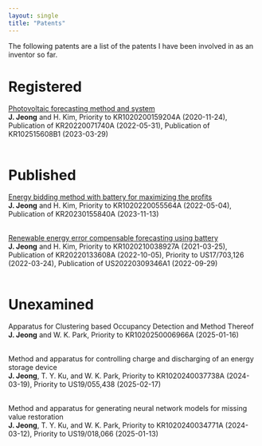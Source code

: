 ```yaml
---
layout: single
title: "Patents"
---
```


The following patents are a list of the patents I have been involved in as an inventor so far.

# __Registered__<br/>

[Photovoltaic forecasting method and system](https://patents.google.com/patent/KR102515608B1/en)<br/>
__J. Jeong__ and H. Kim, Priority to KR1020200159204A (2020-11-24), Publication of KR20220071740A (2022-05-31), Publication of KR102515608B1 (2023-03-29)<br/><br/>

# __Published__<br/>

[Energy bidding method with battery for maximizing the profits](https://patents.google.com/patent/KR20230155840A/en)<br/>
__J. Jeong__ and H. Kim, Priority to KR1020220055564A (2022-05-04), Publication of KR20230155840A (2023-11-13)<br/><br/>

[Renewable energy error compensable forecasting using battery](https://patents.google.com/patent/KR20220133608A/en)<br/>
__J. Jeong__ and H. Kim, Priority to KR1020210038927A (2021-03-25), Publication of KR20220133608A (2022-10-05), Priority to US17/703,126 (2022-03-24), Publication of US20220309346A1 (2022-09-29)<br/><br/>

# __Unexamined__<br/>

Apparatus for Clustering based Occupancy Detection and Method Thereof<br/>
__J. Jeong__ and W. K. Park, Priority to KR1020250006966A (2025-01-16)<br/><br/>

Method and apparatus for controlling charge and discharging of an energy storage device<br/>
__J. Jeong__, T. Y. Ku, and W. K. Park, Priority to KR1020240037738A (2024-03-19), Priority to US19/055,438 (2025-02-17)<br/><br/>

Method and apparatus for generating neural network models for missing value restoration<br/>
__J. Jeong__, T. Y. Ku, and W. K. Park, Priority to KR1020240034771A (2024-03-12), Priority to US19/018,066 (2025-01-13)<br/><br/>

